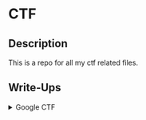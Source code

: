 # CTF
## Description
This is a repo for all my ctf related files.
## Write-Ups
 <details><summary>Google CTF</summary>

  - <details><summary>2018</summary>
    
    - [Challenges](/write-ups/google_ctf/2018/challenges/README.md) (Unfinished!)
    - [Beginners Quest](/write-ups/google_ctf/2018/beginners_quest/README.md)
    </details>
</details>